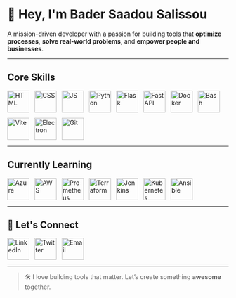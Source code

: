 <!-- 👋 INTRO -->
<h1>👋 Hey, I'm <strong>Bader Saadou Salissou</strong></h1>
<p>A mission-driven developer with a passion for building tools that <strong>optimize processes</strong>, <strong>solve real-world problems</strong>, and <strong>empower people and businesses</strong>.</p>

<hr>

<!-- 🚀 SKILLS -->
<h2>Core Skills</h2>
<div style="display: flex; flex-wrap: wrap; gap: 12px;">
  <img src="https://skillicons.dev/icons?i=html" alt="HTML" width="50"/>
  <img src="https://skillicons.dev/icons?i=css" alt="CSS" width="50"/>
  <img src="https://skillicons.dev/icons?i=js" alt="JS" width="50"/>
  <img src="https://skillicons.dev/icons?i=python" alt="Python" width="50"/>
  <img src="https://skillicons.dev/icons?i=flask" alt="Flask" width="50"/>
  <img src="https://skillicons.dev/icons?i=fastapi" alt="FastAPI" width="50"/>
  <img src="https://skillicons.dev/icons?i=docker" alt="Docker" width="50"/>
  <img src="https://skillicons.dev/icons?i=bash" alt="Bash" width="50"/>
  <img src="https://skillicons.dev/icons?i=vite" alt="Vite" width="50"/>
  <img src="https://skillicons.dev/icons?i=electron" alt="Electron" width="50"/>
  <img src="https://skillicons.dev/icons?i=git" alt="Git" width="50"/>
</div>

<hr>

<!-- 📚 LEARNING -->
<h2>Currently Learning</h2>
<div style="display: flex; flex-wrap: wrap; gap: 12px;">
  <img src="https://skillicons.dev/icons?i=azure" alt="Azure" width="50"/>
  <img src="https://skillicons.dev/icons?i=aws" alt="AWS" width="50"/>
  <img src="https://skillicons.dev/icons?i=prometheus" alt="Prometheus" width="50"/>
  <img src="https://skillicons.dev/icons?i=terraform" alt="Terraform" width="50"/>
  <img src="https://skillicons.dev/icons?i=jenkins" alt="Jenkins" width="50"/>
  <img src="https://skillicons.dev/icons?i=kubernetes" alt="Kubernetes" width="50"/>
  <img src="https://skillicons.dev/icons?i=ansible" alt="Ansible" width="50"/>
</div>

<hr>

<!-- 🤝 CONNECT -->
<h2>🤝 Let's Connect</h2>
<div style="display: flex; flex-wrap: wrap; gap: 12px;">
  <a href="https://www.linkedin.com/in/bader-saadou-salissou-b269781a2/" target="_blank">
    <img src="https://skillicons.dev/icons?i=linkedin" alt="LinkedIn" width="50"/>
  </a>
  <a href="https://x.com/Baderdv4/photo" target="_blank">
    <img src="https://skillicons.dev/icons?i=twitter" alt="Twitter" width="50"/>
  </a>
  <a href="mailto:awesomebss39@gmail.com">
    <img src="https://skillicons.dev/icons?i=gmail" alt="Email" width="50"/>
  </a>
</div>

<hr>

<!-- ⚡ OUTRO -->
<blockquote>
  🛠️ I love building tools that matter. Let’s create something <strong>awesome</strong> together.
</blockquote>
